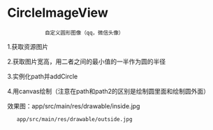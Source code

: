 # CircleImageView

                自定义圆形图像（qq，微信头像）

1.获取资源图片

2.获取图片宽高，用二者之间的最小值的一半作为圆的半径

3.实例化path并addCircle

4.用canvas绘制（注意在path和path2的区别是绘制圆里面和绘制圆外面）

效果图：app/src/main/res/drawable/inside.jpg

       app/src/main/res/drawable/outside.jpg
